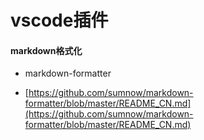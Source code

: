 # vscode插件

#### markdown格式化

* markdown-formatter

* [https://github.com/sumnow/markdown-formatter/blob/master/README_CN.md](https://github.com/sumnow/markdown-formatter/blob/master/README_CN.md)
